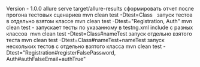 Version - 1.0.0
allure serve target/allure-results сформировать отчет после прогона тестовых сценариев
mvn clean test -Dtest=Class   запуск тестов в отдельно взятом классе
mvn clean test -Dtest="Registration, Auth"
mvn clean test - запускает тесты по указанному в testng.xml include с разных классов 
mvn clean test -Dtest=Class#nameTest запуск отдельно взятого теста
mvn clean test -Dtest=Class#nameTest+nameTest запуск нескольких тестов с отдельно взятого класса
mvn clean test -Dtest="Registration#registerFalsePassword, Auth#authFalseEmail+authTrue"
